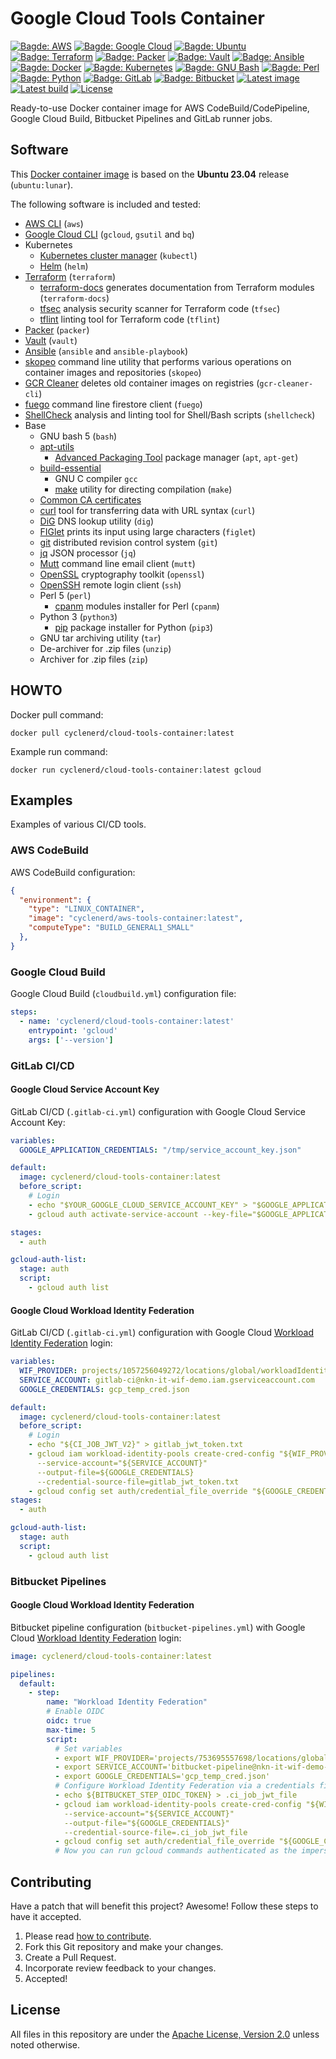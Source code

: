 # Google Cloud Tools Container

[![Bagde: AWS](https://img.shields.io/badge/AWS-%23232F3E.svg?logo=amazonaws&logoColor=white)](#readme)
[![Bagde: Google Cloud](https://img.shields.io/badge/Google%20Cloud-%234285F4.svg?logo=google-cloud&logoColor=white)](#readme)
[![Bagde: Ubuntu](https://img.shields.io/badge/Ubuntu-E95420.svg?logo=ubuntu&logoColor=white)](#readme)
[![Badge: Terraform](https://img.shields.io/badge/Terraform-%235835CC.svg?logo=terraform&logoColor=white)](#readme)
[![Badge: Packer](https://img.shields.io/badge/Packer-02A8EF.svg?logo=packer&logoColor=white)](#readme)
[![Badge: Vault](https://img.shields.io/badge/Vault-FFEC6E.svg?logo=vault&logoColor=black)](#readme)
[![Badge: Ansible](https://img.shields.io/badge/Ansible-%231A1918.svg?logo=ansible&logoColor=white)](#readme)
[![Bagde: Docker](https://img.shields.io/badge/Docker-%230db7ed.svg?logo=docker&logoColor=white)](#readme)
[![Bagde: Kubernetes](https://img.shields.io/badge/Kubernetes-%23326ce5.svg?logo=kubernetes&logoColor=white)](#readme)
[![Bagde: GNU Bash](https://img.shields.io/badge/GNU%20Bash-4EAA25.svg?logo=gnubash&logoColor=white)](#readme)
[![Bagde: Perl](https://img.shields.io/badge/Perl-%2339457E.svg?logo=perl&logoColor=white)](#readme)
[![Bagde: Python](https://img.shields.io/badge/Python-3670A0?logo=python&logoColor=ffdd54)](#readme)
[![Badge: GitLab](https://img.shields.io/badge/GitLab-FC6D26.svg?logo=gitlab&logoColor=white)](#readme)
[![Badge: Bitbucket](https://img.shields.io/badge/Bitbucket-0052CC.svg?logo=bitbucket&logoColor=white)](#readme)
[![Latest image](https://github.com/Cyclenerd/cloud-tools-container/actions/workflows/docker-latest.yml/badge.svg)](https://github.com/Cyclenerd/cloud-tools-container/actions/workflows/docker-latest.yml)
[![Latest build](https://img.shields.io/badge/Last%20build-2023--12--15-blue)](https://github.com/Cyclenerd/cloud-tools-container/actions/workflows/docker-latest.yml)
[![License](https://img.shields.io/github/license/cyclenerd/cloud-tools-container)](https://github.com/Cyclenerd/cloud-tools-container/blob/master/LICENSE)

Ready-to-use Docker container image for
AWS CodeBuild/CodePipeline,
Google Cloud Build,
Bitbucket Pipelines and
GitLab runner jobs.

## Software

This [Docker container image](https://hub.docker.com/r/cyclenerd/cloud-tools-container) is based on the **Ubuntu 23.04** release (`ubuntu:lunar`).

The following software is included and tested:

* [AWS CLI](https://docs.aws.amazon.com/cli/latest/userguide/cli-chap-welcome.html) (`aws`)
* [Google Cloud CLI](https://cloud.google.com/cli) (`gcloud`, `gsutil` and `bq`)
* Kubernetes
	* [Kubernetes cluster manager](https://kubernetes.io/docs/reference/kubectl/) (`kubectl`)
	* [Helm](https://helm.sh/) (`helm`)
* [Terraform](https://developer.hashicorp.com/terraform/cli) (`terraform`)
	* [terraform-docs](https://github.com/terraform-docs/terraform-docs#readme) generates documentation from Terraform modules (`terraform-docs`)
	* [tfsec](https://github.com/aquasecurity/tfsec#readme) analysis security scanner for Terraform code (`tfsec`)
	* [tflint](https://github.com/terraform-linters/tflint) linting tool for Terraform code (`tflint`)
* [Packer](https://developer.hashicorp.com/packer) (`packer`)
* [Vault](https://developer.hashicorp.com/vault) (`vault`)
* [Ansible](https://docs.ansible.com/ansible/latest/getting_started/index.html) (`ansible` and `ansible-playbook`)
* [skopeo](https://github.com/containers/skopeo) command line utility that performs various operations on container images and repositories (`skopeo`)
* [GCR Cleaner](https://github.com/GoogleCloudPlatform/gcr-cleaner#readme) deletes old container images on registries (`gcr-cleaner-cli`)
* [fuego](https://github.com/sgarciac/fuego#readme) command line firestore client (`fuego`)
* [ShellCheck](https://www.shellcheck.net/) analysis and linting tool for Shell/Bash scripts (`shellcheck`)
* Base
	* GNU bash 5 (`bash`)
	* [apt-utils](https://packages.ubuntu.com/lunar/apt-utils)
		* [Advanced Packaging Tool](https://ubuntu.com/server/docs/package-management) package manager (`apt`, `apt-get`)
	* [build-essential](https://packages.ubuntu.com/lunar/build-essential)
		* GNU C compiler `gcc`
		* [make](https://www.gnu.org/software/make/) utility for directing compilation (`make`)
	* [Common CA certificates](https://ubuntu.com/server/docs/security-trust-store)
	* [curl](https://curl.se/docs/manpage.html) tool for transferring data with URL syntax (`curl`)
	* [DiG](https://en.wikipedia.org/wiki/Dig_(command)) DNS lookup utility (`dig`)
	* [FIGlet](http://www.figlet.org/) prints its input using large characters (`figlet`)
	* [git](https://git-scm.com/) distributed revision control system (`git`)
	* [jq](https://jqlang.github.io/jq/) JSON processor (`jq`)
	* [Mutt](https://wiki.archlinux.org/title/Mutt) command line email client (`mutt`)
	* [OpenSSL](https://www.openssl.org/) cryptography toolkit (`openssl`)
	* [OpenSSH](https://www.openssh.com/) remote login client (`ssh`)
	* Perl 5 (`perl`)
		* [cpanm](https://metacpan.org/dist/App-cpanminus/view/bin/cpanm) modules installer for Perl (`cpanm`)
	* Python 3 (`python3`)
		* [pip](https://pypi.org/project/pip/) package installer for Python (`pip3`)
	* GNU tar archiving utility (`tar`)
	* De-archiver for .zip files (`unzip`)
	* Archiver for .zip files (`zip`)

## HOWTO

Docker pull command:

```shell
docker pull cyclenerd/cloud-tools-container:latest
```

Example run command:

```shell
docker run cyclenerd/cloud-tools-container:latest gcloud
```

## Examples

Examples of various CI/CD tools.

### AWS CodeBuild

AWS CodeBuild configuration:

```json
{
  "environment": {
    "type": "LINUX_CONTAINER",
    "image": "cyclenerd/aws-tools-container:latest",
    "computeType": "BUILD_GENERAL1_SMALL"
  },
}
```

### Google Cloud Build

Google Cloud Build (`cloudbuild.yml`) configuration file:

```yml
steps:
  - name: 'cyclenerd/cloud-tools-container:latest'
    entrypoint: 'gcloud'
    args: ['--version']
```

### GitLab CI/CD

#### Google Cloud Service Account Key

GitLab CI/CD (`.gitlab-ci.yml`) configuration with Google Cloud Service Account Key:

```yml
variables:
  GOOGLE_APPLICATION_CREDENTIALS: "/tmp/service_account_key.json"

default:
  image: cyclenerd/cloud-tools-container:latest
  before_script:
    # Login
    - echo "$YOUR_GOOGLE_CLOUD_SERVICE_ACCOUNT_KEY" > "$GOOGLE_APPLICATION_CREDENTIALS"
    - gcloud auth activate-service-account --key-file="$GOOGLE_APPLICATION_CREDENTIALS"

stages:
  - auth

gcloud-auth-list:
  stage: auth
  script:
    - gcloud auth list
```

#### Google Cloud Workload Identity Federation

GitLab CI/CD (`.gitlab-ci.yml`) configuration with Google Cloud [Workload Identity Federation](https://github.com/Cyclenerd/google-workload-identity-federation) login:

```yml
variables:
  WIF_PROVIDER: projects/1057256049272/locations/global/workloadIdentityPools/gitlab-com/providers/gitlab-com-oidc
  SERVICE_ACCOUNT: gitlab-ci@nkn-it-wif-demo.iam.gserviceaccount.com
  GOOGLE_CREDENTIALS: gcp_temp_cred.json

default:
  image: cyclenerd/cloud-tools-container:latest
  before_script:
    # Login
    - echo "${CI_JOB_JWT_V2}" > gitlab_jwt_token.txt
    - gcloud iam workload-identity-pools create-cred-config "${WIF_PROVIDER}"
      --service-account="${SERVICE_ACCOUNT}"
      --output-file=${GOOGLE_CREDENTIALS}
      --credential-source-file=gitlab_jwt_token.txt
    - gcloud config set auth/credential_file_override "${GOOGLE_CREDENTIALS}"
stages:
  - auth

gcloud-auth-list:
  stage: auth
  script:
    - gcloud auth list
```


### Bitbucket Pipelines

#### Google Cloud Workload Identity Federation

Bitbucket pipeline configuration (`bitbucket-pipelines.yml`) with Google Cloud [Workload Identity Federation](https://github.com/Cyclenerd/google-workload-identity-federation) login:

```yml
image: cyclenerd/cloud-tools-container:latest

pipelines:
  default:
    - step:
        name: "Workload Identity Federation"
        # Enable OIDC
        oidc: true
        max-time: 5
        script:
          # Set variables
          - export WIF_PROVIDER='projects/753695557698/locations/global/workloadIdentityPools/bitbucket-org/providers/bitbucket-org-oidc'
          - export SERVICE_ACCOUNT='bitbucket-pipeline@nkn-it-wif-demo-0.iam.gserviceaccount.com'
          - export GOOGLE_CREDENTIALS='gcp_temp_cred.json'
          # Configure Workload Identity Federation via a credentials file.
          - echo ${BITBUCKET_STEP_OIDC_TOKEN} > .ci_job_jwt_file
          - gcloud iam workload-identity-pools create-cred-config "${WIF_PROVIDER}"
            --service-account="${SERVICE_ACCOUNT}"
            --output-file="${GOOGLE_CREDENTIALS}"
            --credential-source-file=.ci_job_jwt_file
          - gcloud config set auth/credential_file_override "${GOOGLE_CREDENTIALS}"
          # Now you can run gcloud commands authenticated as the impersonated service account.
```


## Contributing

Have a patch that will benefit this project?
Awesome! Follow these steps to have it accepted.

1. Please read [how to contribute](CONTRIBUTING.md).
1. Fork this Git repository and make your changes.
1. Create a Pull Request.
1. Incorporate review feedback to your changes.
1. Accepted!


## License

All files in this repository are under the [Apache License, Version 2.0](LICENSE) unless noted otherwise.
